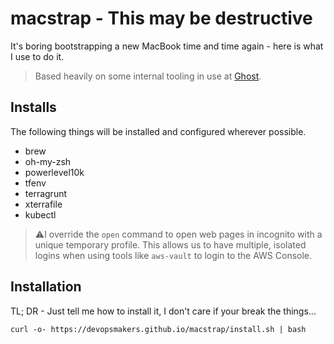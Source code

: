 # macstrap - This may be destructive
It's boring bootstrapping a new MacBook time and time again - here is what I use to do it.

> Based heavily on some internal tooling in use at [Ghost](https://ghost.org).

## Installs
The following things will be installed and configured wherever possible.

* brew
* oh-my-zsh
* powerlevel10k
* tfenv
* terragrunt
* xterrafile
* kubectl

> ⚠️I override the `open` command to open web pages in incognito with a unique
temporary profile. This allows us to have multiple, isolated logins when using
tools like `aws-vault` to login to the AWS Console.  

## Installation

TL; DR - Just tell me how to install it, I don't care if your break the things...
```
curl -o- https://devopsmakers.github.io/macstrap/install.sh | bash
```
